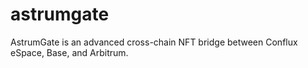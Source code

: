 # astrumgate
AstrumGate is an advanced cross-chain NFT bridge between Conflux eSpace, Base, and Arbitrum.
